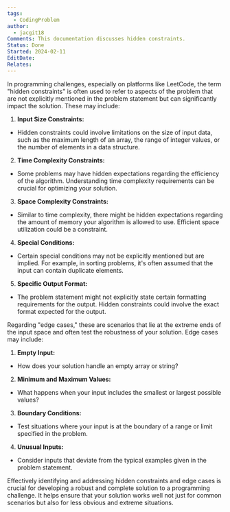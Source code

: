 ```yaml
---
tags:
  - CodingProblem
author:
  - jacgit18
Comments: This documentation discusses hidden constraints.
Status: Done
Started: 2024-02-11
EditDate: 
Relates:
---
```

In programming challenges, especially on platforms like LeetCode, the term "hidden constraints" is often used to refer to aspects of the problem that are not explicitly mentioned in the problem statement but can significantly impact the solution. These may include:  
  
1. **Input Size Constraints:**  
- Hidden constraints could involve limitations on the size of input data, such as the maximum length of an array, the range of integer values, or the number of elements in a data structure.  
  
2. **Time Complexity Constraints:**  
- Some problems may have hidden expectations regarding the efficiency of the algorithm. Understanding time complexity requirements can be crucial for optimizing your solution.  
  
3. **Space Complexity Constraints:**  
- Similar to time complexity, there might be hidden expectations regarding the amount of memory your algorithm is allowed to use. Efficient space utilization could be a constraint.  
  
4. **Special Conditions:**  
- Certain special conditions may not be explicitly mentioned but are implied. For example, in sorting problems, it's often assumed that the input can contain duplicate elements.  
  
5. **Specific Output Format:**  
- The problem statement might not explicitly state certain formatting requirements for the output. Hidden constraints could involve the exact format expected for the output.  
  
Regarding "edge cases," these are scenarios that lie at the extreme ends of the input space and often test the robustness of your solution. Edge cases may include:  
  
1. **Empty Input:**  
- How does your solution handle an empty array or string?  
  
2. **Minimum and Maximum Values:**  
- What happens when your input includes the smallest or largest possible values?  
  
3. **Boundary Conditions:**  
- Test situations where your input is at the boundary of a range or limit specified in the problem.  
  
4. **Unusual Inputs:**  
- Consider inputs that deviate from the typical examples given in the problem statement.  
  
Effectively identifying and addressing hidden constraints and edge cases is crucial for developing a robust and complete solution to a programming challenge. It helps ensure that your solution works well not just for common scenarios but also for less obvious and extreme situations.